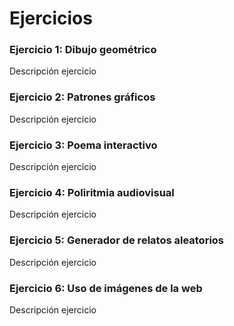 # Ejercicios 

### Ejercicio 1: Dibujo geométrico 
Descripción ejercicio

### Ejercicio 2: Patrones gráficos
Descripción ejercicio

### Ejercicio 3: Poema interactivo
Descripción ejercicio

### Ejercicio 4: Poliritmia audiovisual
Descripción ejercicio

### Ejercicio 5: Generador de relatos aleatorios
Descripción ejercicio

### Ejercicio 6: Uso de imágenes de la web
Descripción ejercicio


